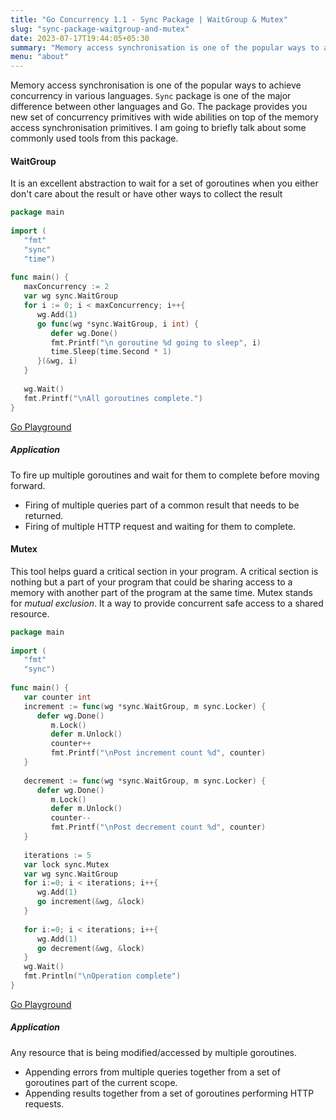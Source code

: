 ```yaml
---
title: "Go Concurrency 1.1 - Sync Package | WaitGroup & Mutex"
slug: "sync-package-waitgroup-and-mutex"
date: 2023-07-17T19:44:05+05:30
summary: "Memory access synchronisation is one of the popular ways to achieve concurrency in various languages. `Sync` package is one of the major difference between these languages and Go. The package provides you new set of concurrency primitives with wide abilities on top of the memory access synchronisation primitives. I am going to briefly talk about some commonly used tools from this package."
menu: "about"
---
```

Memory access synchronisation is one of the popular ways to achieve concurrency in various languages. `Sync` package is one of the major difference between other languages and Go. The package provides you new set of concurrency primitives with wide abilities on top of the memory access synchronisation primitives. I am going to briefly talk about some commonly used tools from this package.
#### WaitGroup
It is an excellent abstraction to wait for a set of goroutines when you either don't care about the result or have other ways to collect the result
```Go
package main  
  
import (  
   "fmt"  
   "sync"   
   "time")  
  
func main() {  
   maxConcurrency := 2  
   var wg sync.WaitGroup  
   for i := 0; i < maxConcurrency; i++{  
      wg.Add(1)  
      go func(wg *sync.WaitGroup, i int) {  
         defer wg.Done()  
         fmt.Printf("\n goroutine %d going to sleep", i)  
         time.Sleep(time.Second * 1)  
      }(&wg, i)  
   }  
  
   wg.Wait()  
   fmt.Printf("\nAll goroutines complete.")  
}
```

[Go Playground](https://go.dev/play/p/PHY10Dbx4n9)

##### Application
To fire up multiple goroutines and wait for them to complete before moving forward.
- Firing of multiple queries part of a common result that needs to be returned.
- Firing of multiple HTTP request and waiting for them to complete.

#### Mutex
This tool helps guard a critical section in your program. A critical section is nothing but a part of your program that could be sharing access to a memory with another part of the program at the same time. Mutex stands for _mutual exclusion_. It a way to provide concurrent safe access to a shared resource.

```Go  
package main  
  
import (  
   "fmt"  
   "sync")  
  
func main() {  
   var counter int  
   increment := func(wg *sync.WaitGroup, m sync.Locker) {  
      defer wg.Done()  
         m.Lock()  
         defer m.Unlock()  
         counter++  
         fmt.Printf("\nPost increment count %d", counter)  
   }  
  
   decrement := func(wg *sync.WaitGroup, m sync.Locker) {  
      defer wg.Done()  
         m.Lock()  
         defer m.Unlock()  
         counter--  
         fmt.Printf("\nPost decrement count %d", counter)  
   }  
  
   iterations := 5  
   var lock sync.Mutex  
   var wg sync.WaitGroup  
   for i:=0; i < iterations; i++{  
      wg.Add(1)  
      go increment(&wg, &lock)  
   }  
  
   for i:=0; i < iterations; i++{  
      wg.Add(1)  
      go decrement(&wg, &lock)  
   }  
   wg.Wait()  
   fmt.Println("\nOperation complete")  
}
```

[Go Playground](https://go.dev/play/p/4ULKz0YJ00p)

##### Application
Any resource that is being modified/accessed by multiple goroutines.
- Appending errors from multiple queries together from a set of goroutines part of the current scope.
- Appending results together from a set of goroutines performing HTTP requests.  
